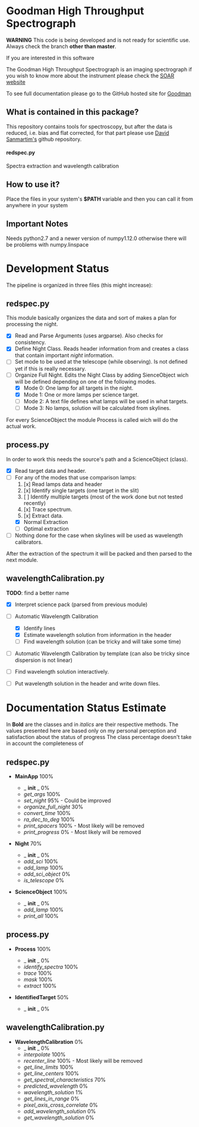 # Goodman High Throughput Spectrograph
**WARNING** This code is being developed and is not ready for
 scientific use. Always check the branch **other than master**.
 
 If you are interested in this software 

The Goodman High Throughput Spectrograph is an imaging spectrograph
 if you wish to know more about the instrument please check the 
 [SOAR website](http://www.ctio.noao.edu/soar/content/goodman-high-throughput-spectrograph)
 
To see full documentation please go to the GitHub hosted site for [Goodman](https://simontorres.github.io/goodman/)

## What is contained in this package?

This repository contains tools for spectroscopy, but after the data is 
reduced, i.e. bias and flat corrected, for that part please use 
[David Sanmartim's](https://github.com/dsanmartim/goodman_ccdreduction) github repository.

#### redspec.py  
 Spectra extraction and wavelength calibration

## How to use it?

Place the files in your system's **$PATH** variable and then you can call it from anywhere in your system

## Important Notes

Needs python2.7 and a newer version of numpy1.12.0 otherwise there will
be problems with numpy.linspace

# Development Status

The pipeline is organized in three files (this might increase):

## redspec.py
This module basically organizes the data and sort of makes a plan for processing the night.

- [x] Read and Parse Arguments (uses argparse). Also checks for consistency.
- [x] Define Night Class. Reads header information from and creates a class that contain important _night_ information.
- [ ] Set mode to be used at the telescope (while observing). Is not defined yet if this is really necessary.
- [ ] Organize Full Night. Edits the Night Class by adding SienceObject wich will be defined depending on one of the following modes.
  * [x] Mode 0: One lamp for all targets in the night.
  * [x] Mode 1: One or more lamps per science target.
  * [ ] Mode 2: A text file defines what lamps will be used in what targets.
  * [ ] Mode 3: No lamps, solution will be calculated from skylines.

For every ScienceObject the module Process is called wich will do the actual work.

## process.py
In order to work this needs the source's path and a ScienceObject (class).

- [x] Read target data and header.
- [ ] For any of the modes that use comparison lamps:
  1. [x] Read lamps data and header
  2. [x] Identify single targets (one target in the slit)
  3. [ ] Identify multiple targets (most of the work done but not tested recently)
  4. [x] Trace spectrum.
  5. [x] Extract data.
    - [x] Normal Extraction
    - [ ] Optimal extraction
- [ ] Nothing done for the case when skylines will be used as wavelength calibrators.

After the extraction of the spectrum it will be packed and then parsed to the next module.

## wavelengthCalibration.py
**TODO**: find a better name

- [x] Interpret science pack (parsed from previous module)
- [ ] Automatic Wavelength Calibration
  - [x] Identify lines
  - [x] Estimate wavelength solution from information in the header
  - [ ] Find wavelength solution (can be tricky and will take some time)
- [ ] Automatic Wavelength Calibration by template (can also be tricky since dispersion is not linear)
- [ ] Find wavelength solution interactively.
- [ ] Put wavelength solution in the header and write down files.


# Documentation Status Estimate
In **Bold** are the classes and in _italics_ are their respective methods.
The values presented here are based only on my personal perception and satisfaction about the status of progress
The class percentage doesn't take in account the completeness of 

## redspec.py
- **MainApp** 100%
  - _  __init__ _ 0%
  - _get_args_  100%
  - _set_night_ 95%  - Could be improved
  - _organize_full_night_ 30%
  - _convert_time_ 100%
  - _ra_dec_to_deg_ 100%
  - _print_spacers_ 100% - Most likely will be removed
  - _print_progress_ 0% - Most likely will be removed

- **Night** 70%
  - _  __init__ _ 0%
  - _add_sci_ 100%
  - _add_lamp_ 100%
  - _add_sci_object_ 0%
  - _is_telescope_ 0%
  
- **ScienceObject** 100%
  - _  __init__ _ 0%
  - _add_lamp_ 100%
  - _print_all_ 100%
 

## process.py
- **Process** 100%
  - _  __init__ _ 0%
  - _identify_spectra_ 100%
  - _trace_ 100%
  - _mask_ 100%
  - _extract_ 100%

- **IdentifiedTarget** 50%
  - _  __init__ _ 0%
  
  
## wavelengthCalibration.py
- **WavelengthCalibration** 0%
  - _  __init__ _ 0%
  - _interpolate_ 100%
  - _recenter_line_ 100% - Most likely will be removed
  - _get_line_limits_ 100%
  - _get_line_centers_ 100%
  - _get_spectral_characteristics_ 70%
  - _predicted_wavelength_ 0%
  - _wavelength_solution_ 1%
  - _get_lines_in_range_ 0%
  - _pixel_axis_cross_correlate_ 0%
  - _add_wavelength_solution_ 0%
  - _get_wavelength_solution_ 0%
